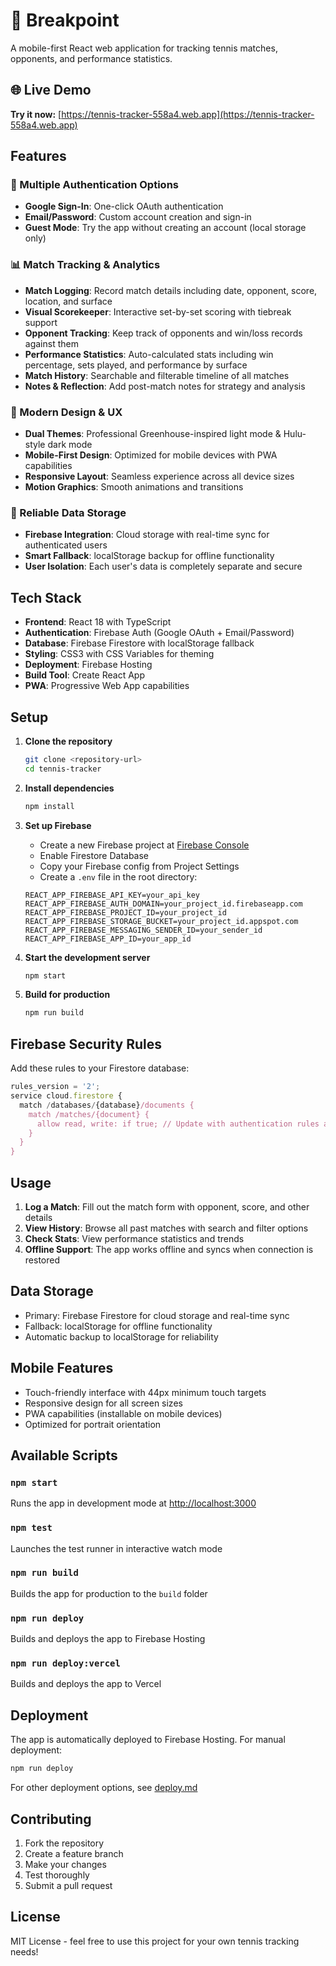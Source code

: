 # 🎾 Breakpoint

A mobile-first React web application for tracking tennis matches, opponents, and performance statistics.

## 🌐 Live Demo
**Try it now:** [https://tennis-tracker-558a4.web.app](https://tennis-tracker-558a4.web.app)

## Features

### 🔐 Multiple Authentication Options
- **Google Sign-In**: One-click OAuth authentication
- **Email/Password**: Custom account creation and sign-in
- **Guest Mode**: Try the app without creating an account (local storage only)

### 📊 Match Tracking & Analytics
- **Match Logging**: Record match details including date, opponent, score, location, and surface
- **Visual Scorekeeper**: Interactive set-by-set scoring with tiebreak support
- **Opponent Tracking**: Keep track of opponents and win/loss records against them
- **Performance Statistics**: Auto-calculated stats including win percentage, sets played, and performance by surface
- **Match History**: Searchable and filterable timeline of all matches
- **Notes & Reflection**: Add post-match notes for strategy and analysis

### 🎨 Modern Design & UX
- **Dual Themes**: Professional Greenhouse-inspired light mode & Hulu-style dark mode
- **Mobile-First Design**: Optimized for mobile devices with PWA capabilities
- **Responsive Layout**: Seamless experience across all device sizes
- **Motion Graphics**: Smooth animations and transitions

### 💾 Reliable Data Storage
- **Firebase Integration**: Cloud storage with real-time sync for authenticated users
- **Smart Fallback**: localStorage backup for offline functionality
- **User Isolation**: Each user's data is completely separate and secure

## Tech Stack

- **Frontend**: React 18 with TypeScript
- **Authentication**: Firebase Auth (Google OAuth + Email/Password)
- **Database**: Firebase Firestore with localStorage fallback
- **Styling**: CSS3 with CSS Variables for theming
- **Deployment**: Firebase Hosting
- **Build Tool**: Create React App
- **PWA**: Progressive Web App capabilities

## Setup

1. **Clone the repository**
   ```bash
   git clone <repository-url>
   cd tennis-tracker
   ```

2. **Install dependencies**
   ```bash
   npm install
   ```

3. **Set up Firebase**
   - Create a new Firebase project at [Firebase Console](https://console.firebase.google.com/)
   - Enable Firestore Database
   - Copy your Firebase config from Project Settings
   - Create a `.env` file in the root directory:
   ```
   REACT_APP_FIREBASE_API_KEY=your_api_key
   REACT_APP_FIREBASE_AUTH_DOMAIN=your_project_id.firebaseapp.com
   REACT_APP_FIREBASE_PROJECT_ID=your_project_id
   REACT_APP_FIREBASE_STORAGE_BUCKET=your_project_id.appspot.com
   REACT_APP_FIREBASE_MESSAGING_SENDER_ID=your_sender_id
   REACT_APP_FIREBASE_APP_ID=your_app_id
   ```

4. **Start the development server**
   ```bash
   npm start
   ```

5. **Build for production**
   ```bash
   npm run build
   ```

## Firebase Security Rules

Add these rules to your Firestore database:

```javascript
rules_version = '2';
service cloud.firestore {
  match /databases/{database}/documents {
    match /matches/{document} {
      allow read, write: if true; // Update with authentication rules as needed
    }
  }
}
```

## Usage

1. **Log a Match**: Fill out the match form with opponent, score, and other details
2. **View History**: Browse all past matches with search and filter options
3. **Check Stats**: View performance statistics and trends
4. **Offline Support**: The app works offline and syncs when connection is restored

## Data Storage

- Primary: Firebase Firestore for cloud storage and real-time sync
- Fallback: localStorage for offline functionality
- Automatic backup to localStorage for reliability

## Mobile Features

- Touch-friendly interface with 44px minimum touch targets
- Responsive design for all screen sizes
- PWA capabilities (installable on mobile devices)
- Optimized for portrait orientation

## Available Scripts

### `npm start`
Runs the app in development mode at [http://localhost:3000](http://localhost:3000)

### `npm test`
Launches the test runner in interactive watch mode

### `npm run build`
Builds the app for production to the `build` folder

### `npm run deploy`
Builds and deploys the app to Firebase Hosting

### `npm run deploy:vercel`
Builds and deploys the app to Vercel

## Deployment

The app is automatically deployed to Firebase Hosting. For manual deployment:

```bash
npm run deploy
```

For other deployment options, see [deploy.md](deploy.md)

## Contributing

1. Fork the repository
2. Create a feature branch
3. Make your changes
4. Test thoroughly
5. Submit a pull request

## License

MIT License - feel free to use this project for your own tennis tracking needs!
